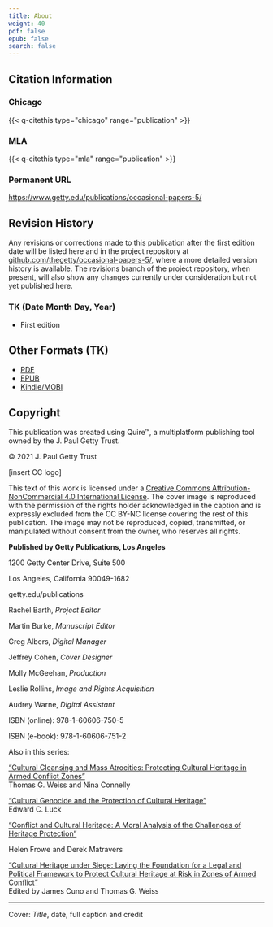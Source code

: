 ```yaml
---
title: About
weight: 40
pdf: false
epub: false
search: false
---
```


<div class="backmatter">

## Citation Information

### Chicago

{{< q-citethis type="chicago" range="publication" >}}

### MLA

{{< q-citethis type="mla" range="publication" >}}

### Permanent URL

https://www.getty.edu/publications/occasional-papers-5/

## Revision History

Any revisions or corrections made to this publication after the first edition date will be listed here and in the project repository at [github.com/thegetty/occasional-papers-5/](https://github.com/thegetty/occasional-papers-5/), where a more detailed version history is available. The revisions branch of the project repository, when present, will also show any changes currently under consideration but not yet published here.

### TK (Date Month Day, Year)

  - First edition

## Other Formats (TK)

  - [PDF](/downloads/CunoWeiss_CulturalHeritageUnderSiege.pdf)
  - [EPUB](/downloads/CunoWeiss_CulturalHeritageUnderSiege.epub)
  - [Kindle/MOBI](/downloads/CunoWeiss_CulturalHeritageUnderSiege.mobi)

## Copyright

This publication was created using Quire™, a multiplatform publishing tool owned by the J. Paul Getty Trust.

© 2021 J. Paul Getty Trust

\[insert CC logo\]

This text of this work is licensed under a [Creative Commons Attribution-NonCommercial 4.0 International License](https://creativecommons.org/licenses/by-nc/4.0/). The cover image is reproduced with the permission of the rights holder acknowledged in the caption and is expressly excluded from the CC BY-NC license covering the rest of this publication. The image may not be reproduced, copied, transmitted, or manipulated without consent from the owner, who reserves all rights.

**Published by Getty Publications, Los Angeles**

1200 Getty Center Drive, Suite 500

Los Angeles, California 90049-1682

getty.edu/publications

Rachel Barth, *Project Editor*

Martin Burke, *Manuscript Editor*

Greg Albers, *Digital Manager*

Jeffrey Cohen, *Cover Designer*

Molly McGeehan, *Production*

Leslie Rollins, *Image and Rights Acquisition*

Audrey Warne, *Digital Assistant*

ISBN (online): 978-1-60606-750-5

ISBN (e-book): 978-1-60606-751-2

Also in this series:

[“Cultural Cleansing and Mass Atrocities: Protecting Cultural Heritage in Armed Conflict Zones”](http://getty.edu/publications/pdfs/CulturalCleansing_Weiss_Connelly.pdf)\
Thomas G. Weiss and Nina Connelly

[“Cultural Genocide and the Protection of Cultural Heritage”](http://getty.edu/publications/pdfs/CulturalGenocide_Luck.pdf)\
Edward C. Luck

[“Conflict and Cultural Heritage: A Moral Analysis of the Challenges of Heritage Protection”](https://occasional-papers-3.netlify.app/)

Helen Frowe and Derek Matravers

[“Cultural Heritage under Siege: Laying the Foundation for a Legal and Political Framework to Protect Cultural Heritage at Risk in Zones of Armed Conflict”](https://www.getty.edu/publications/occasional-papers-4/)\
Edited by James Cuno and Thomas G. Weiss


---

Cover: *Title*, date, full caption and credit


</div>
